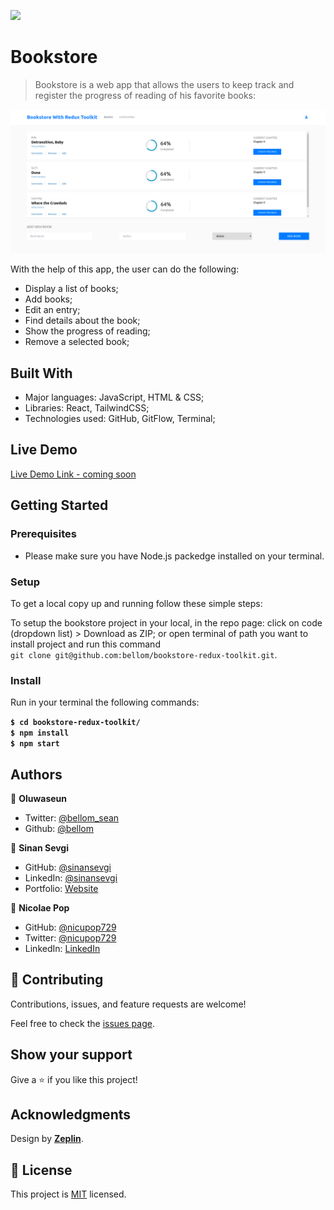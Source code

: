 ![](https://img.shields.io/badge/Microverse-blueviolet)

# Bookstore

> Bookstore is a web app that allows the users to keep track and register the progress of reading of his favorite books:

![screenshot](./src/assets/Screenshot%20from%202022-06-20%2018-09-10.png)

With the help of this app, the user can do the following:

- Display a list of books;
- Add books;
- Edit an entry;
- Find details about the book;
- Show the progress of reading;
- Remove a selected book;

## Built With

- Major languages: JavaScript, HTML & CSS;
- Libraries: React, TailwindCSS;
- Technologies used: GitHub, GitFlow, Terminal;

## Live Demo

[Live Demo Link - coming soon](#)

## Getting Started

### Prerequisites

- Please make sure you have Node.js packedge installed on your terminal.

### Setup

To get a local copy up and running follow these simple steps:

To setup the bookstore project in your local, in the repo page:
click on code (dropdown list) > Download as ZIP;
or open terminal of path you want to install project and run this command <br>
`git clone git@github.com:bellom/bookstore-redux-toolkit.git`.

### Install

Run in your terminal the following commands:

**`$ cd bookstore-redux-toolkit/`**<br>
**`$ npm install`**<br>
**`$ npm start`**

## Authors

👤 **Oluwaseun**
* Twitter: [@bellom_sean](https://twitter.com/bellom_sean)
* Github: [@bellom](https://github.com/bellom)

👤 **Sinan Sevgi**

- GitHub: [@sinansevgi](https://github.com/sinansevgi)
- LinkedIn: [@sinansevgi](https://www.linkedin.com/in/sinansevgi/)
- Portfolio: [Website](https://sinansevgi.com)

👤 **Nicolae Pop**

- GitHub: [@nicupop729](https://github.com/nicupop729)
- Twitter: [@nicupop729](https://twitter.com/nicupop729)
- LinkedIn: [LinkedIn](https://www.linkedin.com/in/nicolae-pop/)

## 🤝 Contributing

Contributions, issues, and feature requests are welcome!

Feel free to check the [issues page](https://github.com/bellom/bookstore-redux-toolkit/issues).

## Show your support

Give a ⭐️ if you like this project!

## Acknowledgments

Design by **[Zeplin](https://zeplin.io/)**.

## 📝 License

This project is [MIT](./MIT.md) licensed.